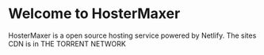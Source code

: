 # Welcome to HosterMaxer
HosterMaxer is a open source hosting service powered by Netlify.
The sites CDN is in THE TORRENT NETWORK
